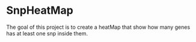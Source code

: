 # SnpHeatMap
The goal of this project is to create a heatMap that show how many genes has at least one snp inside them.